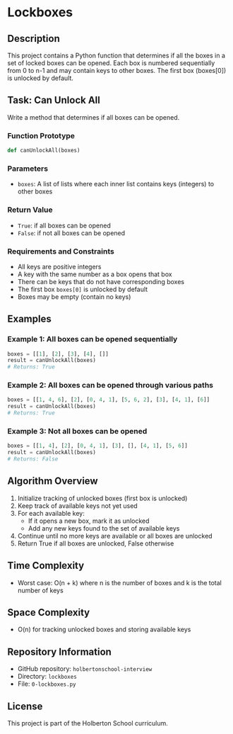 # Lockboxes

## Description
This project contains a Python function that determines if all the boxes in a set of locked boxes can be opened. Each box is numbered sequentially from 0 to n-1 and may contain keys to other boxes. The first box (boxes[0]) is unlocked by default.

## Task: Can Unlock All
Write a method that determines if all boxes can be opened.

### Function Prototype
```python
def canUnlockAll(boxes)
```

### Parameters
- `boxes`: A list of lists where each inner list contains keys (integers) to other boxes

### Return Value
- `True`: if all boxes can be opened
- `False`: if not all boxes can be opened

### Requirements and Constraints
- All keys are positive integers
- A key with the same number as a box opens that box
- There can be keys that do not have corresponding boxes
- The first box `boxes[0]` is unlocked by default
- Boxes may be empty (contain no keys)

## Examples

### Example 1: All boxes can be opened sequentially
```python
boxes = [[1], [2], [3], [4], []]
result = canUnlockAll(boxes)
# Returns: True
```

### Example 2: All boxes can be opened through various paths
```python
boxes = [[1, 4, 6], [2], [0, 4, 1], [5, 6, 2], [3], [4, 1], [6]]
result = canUnlockAll(boxes)
# Returns: True
```

### Example 3: Not all boxes can be opened
```python
boxes = [[1, 4], [2], [0, 4, 1], [3], [], [4, 1], [5, 6]]
result = canUnlockAll(boxes)
# Returns: False
```

## Algorithm Overview
1. Initialize tracking of unlocked boxes (first box is unlocked)
2. Keep track of available keys not yet used
3. For each available key:
   - If it opens a new box, mark it as unlocked
   - Add any new keys found to the set of available keys
4. Continue until no more keys are available or all boxes are unlocked
5. Return True if all boxes are unlocked, False otherwise

## Time Complexity
- Worst case: O(n + k) where n is the number of boxes and k is the total number of keys

## Space Complexity
- O(n) for tracking unlocked boxes and storing available keys

## Repository Information
- GitHub repository: `holbertonschool-interview`
- Directory: `lockboxes`
- File: `0-lockboxes.py`

## License
This project is part of the Holberton School curriculum.